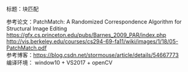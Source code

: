 标题：块匹配  

参考论文：PatchMatch: A Randomized Correspondence Algorithm for Structural Image Editing  
https://gfx.cs.princeton.edu/pubs/Barnes_2009_PAR/index.php  
http://vis.berkeley.edu/courses/cs294-69-fa11/wiki/images/1/18/05-PatchMatch.pdf  
参考博客：https://blog.csdn.net/stormouse/article/details/54667773  
编译环境： window10 + VS2017 + openCV
